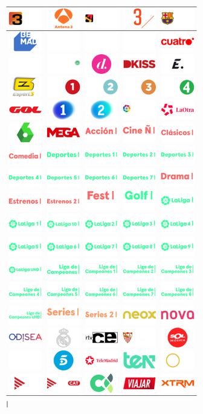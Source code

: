 | ![](https://raw.githubusercontent.com/RevGear/logo/master/Countries/ES/324.png)| ![](https://raw.githubusercontent.com/RevGear/logo/master/Countries/ES/Antena3.png)| ![](https://raw.githubusercontent.com/RevGear/logo/master/Countries/ES/AragonTV.png)| ![](https://raw.githubusercontent.com/RevGear/logo/master/Countries/ES/Atreseries.png)| ![](https://raw.githubusercontent.com/RevGear/logo/master/Countries/ES/BarcaTV.png)| 
|:---:|:---:|:---:|:---:|:---:| 
| ![](https://raw.githubusercontent.com/RevGear/logo/master/Countries/ES/BeMad.png)| ![](https://raw.githubusercontent.com/RevGear/logo/master/Countries/ES/BomCine.png)| ![](https://raw.githubusercontent.com/RevGear/logo/master/Countries/ES/Calle13.png)| ![](https://raw.githubusercontent.com/RevGear/logo/master/Countries/ES/CazayPesca.png)| ![](https://raw.githubusercontent.com/RevGear/logo/master/Countries/ES/Cuatro.png)| 
| ![](https://raw.githubusercontent.com/RevGear/logo/master/Countries/ES/Dark.png)| ![](https://raw.githubusercontent.com/RevGear/logo/master/Countries/ES/Decasa.png)| ![](https://raw.githubusercontent.com/RevGear/logo/master/Countries/ES/Divinity.png)| ![](https://raw.githubusercontent.com/RevGear/logo/master/Countries/ES/DKiss.png)| ![](https://raw.githubusercontent.com/RevGear/logo/master/Countries/ES/Energy.png)| 
| ![](https://raw.githubusercontent.com/RevGear/logo/master/Countries/ES/Esport3.png)| ![](https://raw.githubusercontent.com/RevGear/logo/master/Countries/ES/ETB1.png)| ![](https://raw.githubusercontent.com/RevGear/logo/master/Countries/ES/ETB2.png)| ![](https://raw.githubusercontent.com/RevGear/logo/master/Countries/ES/ETB3.png)| ![](https://raw.githubusercontent.com/RevGear/logo/master/Countries/ES/ETB4.png)| 
| ![](https://raw.githubusercontent.com/RevGear/logo/master/Countries/ES/Gol.png)| ![](https://raw.githubusercontent.com/RevGear/logo/master/Countries/ES/La1.png)| ![](https://raw.githubusercontent.com/RevGear/logo/master/Countries/ES/La2.png)| ![](https://raw.githubusercontent.com/RevGear/logo/master/Countries/ES/LaLigaTVBar.png)| ![](https://raw.githubusercontent.com/RevGear/logo/master/Countries/ES/LaOtra.png)| 
| ![](https://raw.githubusercontent.com/RevGear/logo/master/Countries/ES/LaSexta.png)| ![](https://raw.githubusercontent.com/RevGear/logo/master/Countries/ES/Mega.png)| ![](https://raw.githubusercontent.com/RevGear/logo/master/Countries/ES/MovistarAccion.png)| ![](https://raw.githubusercontent.com/RevGear/logo/master/Countries/ES/MovistarCineEspanol.png)| ![](https://raw.githubusercontent.com/RevGear/logo/master/Countries/ES/MovistarClasicos.png)| 
| ![](https://raw.githubusercontent.com/RevGear/logo/master/Countries/ES/MovistarComedia.png)| ![](https://raw.githubusercontent.com/RevGear/logo/master/Countries/ES/MovistarDeportes.png)| ![](https://raw.githubusercontent.com/RevGear/logo/master/Countries/ES/MovistarDeportes1.png)| ![](https://raw.githubusercontent.com/RevGear/logo/master/Countries/ES/MovistarDeportes2.png)| ![](https://raw.githubusercontent.com/RevGear/logo/master/Countries/ES/MovistarDeportes3.png)| 
| ![](https://raw.githubusercontent.com/RevGear/logo/master/Countries/ES/MovistarDeportes4.png)| ![](https://raw.githubusercontent.com/RevGear/logo/master/Countries/ES/MovistarDeportes5.png)| ![](https://raw.githubusercontent.com/RevGear/logo/master/Countries/ES/MovistarDeportes6.png)| ![](https://raw.githubusercontent.com/RevGear/logo/master/Countries/ES/MovistarDeportes7.png)| ![](https://raw.githubusercontent.com/RevGear/logo/master/Countries/ES/MovistarDrama.png)| 
| ![](https://raw.githubusercontent.com/RevGear/logo/master/Countries/ES/MovistarEstrenos.png)| ![](https://raw.githubusercontent.com/RevGear/logo/master/Countries/ES/MovistarEstrenos2.png)| ![](https://raw.githubusercontent.com/RevGear/logo/master/Countries/ES/MovistarFest.png)| ![](https://raw.githubusercontent.com/RevGear/logo/master/Countries/ES/MovistarGolf.png)| ![](https://raw.githubusercontent.com/RevGear/logo/master/Countries/ES/MovistarLaLiga.png)| 
| ![](https://raw.githubusercontent.com/RevGear/logo/master/Countries/ES/MovistarLaLiga1.png)| ![](https://raw.githubusercontent.com/RevGear/logo/master/Countries/ES/MovistarLaLiga10.png)| ![](https://raw.githubusercontent.com/RevGear/logo/master/Countries/ES/MovistarLaLiga2.png)| ![](https://raw.githubusercontent.com/RevGear/logo/master/Countries/ES/MovistarLaLiga3.png)| ![](https://raw.githubusercontent.com/RevGear/logo/master/Countries/ES/MovistarLaLiga4.png)| 
| ![](https://raw.githubusercontent.com/RevGear/logo/master/Countries/ES/MovistarLaLiga5.png)| ![](https://raw.githubusercontent.com/RevGear/logo/master/Countries/ES/MovistarLaLiga6.png)| ![](https://raw.githubusercontent.com/RevGear/logo/master/Countries/ES/MovistarLaLiga7.png)| ![](https://raw.githubusercontent.com/RevGear/logo/master/Countries/ES/MovistarLaLiga8.png)| ![](https://raw.githubusercontent.com/RevGear/logo/master/Countries/ES/MovistarLaLiga9.png)| 
| ![](https://raw.githubusercontent.com/RevGear/logo/master/Countries/ES/MovistarLaLigaUHD.png)| ![](https://raw.githubusercontent.com/RevGear/logo/master/Countries/ES/MovistarLigadeCampeones.png)| ![](https://raw.githubusercontent.com/RevGear/logo/master/Countries/ES/MovistarLigadeCampeones1.png)| ![](https://raw.githubusercontent.com/RevGear/logo/master/Countries/ES/MovistarLigadeCampeones2.png)| ![](https://raw.githubusercontent.com/RevGear/logo/master/Countries/ES/MovistarLigadeCampeones3.png)| 
| ![](https://raw.githubusercontent.com/RevGear/logo/master/Countries/ES/MovistarLigadeCampeones4.png)| ![](https://raw.githubusercontent.com/RevGear/logo/master/Countries/ES/MovistarLigadeCampeones5.png)| ![](https://raw.githubusercontent.com/RevGear/logo/master/Countries/ES/MovistarLigadeCampeones6.png)| ![](https://raw.githubusercontent.com/RevGear/logo/master/Countries/ES/MovistarLigadeCampeones7.png)| ![](https://raw.githubusercontent.com/RevGear/logo/master/Countries/ES/MovistarLigadeCampeones8.png)| 
| ![](https://raw.githubusercontent.com/RevGear/logo/master/Countries/ES/MovistarLigadeCampeonesUHD.png)| ![](https://raw.githubusercontent.com/RevGear/logo/master/Countries/ES/MovistarSeries.png)| ![](https://raw.githubusercontent.com/RevGear/logo/master/Countries/ES/MovistarSeries2.png)| ![](https://raw.githubusercontent.com/RevGear/logo/master/Countries/ES/Neox.png)| ![](https://raw.githubusercontent.com/RevGear/logo/master/Countries/ES/Nova.png)| 
| ![](https://raw.githubusercontent.com/RevGear/logo/master/Countries/ES/Odisea.png)| ![](https://raw.githubusercontent.com/RevGear/logo/master/Countries/ES/RealMadridTV.png)| ![](https://raw.githubusercontent.com/RevGear/logo/master/Countries/ES/RTVCE.png)| ![](https://raw.githubusercontent.com/RevGear/logo/master/Countries/ES/SevillaFCTV.png)| ![](https://raw.githubusercontent.com/RevGear/logo/master/Countries/ES/SolMusica.png)| 
| ![](https://raw.githubusercontent.com/RevGear/logo/master/Countries/ES/Somos.png)| ![](https://raw.githubusercontent.com/RevGear/logo/master/Countries/ES/Telecinco.png)| ![](https://raw.githubusercontent.com/RevGear/logo/master/Countries/ES/Telemadrid.png)| ![](https://raw.githubusercontent.com/RevGear/logo/master/Countries/ES/TEN.png)| ![](https://raw.githubusercontent.com/RevGear/logo/master/Countries/ES/Toros.png)| 
| ![](https://raw.githubusercontent.com/RevGear/logo/master/Countries/ES/TV3.png)| ![](https://raw.githubusercontent.com/RevGear/logo/master/Countries/ES/TV3CAT.png)| ![](https://raw.githubusercontent.com/RevGear/logo/master/Countries/ES/TVCanaria.png)| ![](https://raw.githubusercontent.com/RevGear/logo/master/Countries/ES/Viajar.png)| ![](https://raw.githubusercontent.com/RevGear/logo/master/Countries/ES/XTRM.png)| 
 | 
